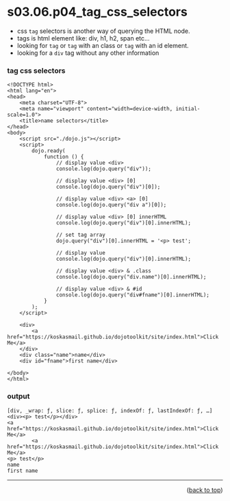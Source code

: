 <a name="topage"></a>

# s03.06.p04_tag_css_selectors

* css `tag` selectors is another way of querying the HTML node.
* tags is html element like: div, h1, h2, span etc...
* looking for `tag` or `tag` with an class or `tag` with an id element.
* looking for a `div` tag without any other information

###  tag css selectors

```
<!DOCTYPE html>
<html lang="en">
<head>
    <meta charset="UTF-8">
    <meta name="viewport" content="width=device-width, initial-scale=1.0">
    <title>name selectors</title>
</head>
<body>
    <script src="./dojo.js"></script>
    <script>
        dojo.ready(
            function () {
                // display value <div>
                console.log(dojo.query("div"));

                // display value <div> [0]
                console.log(dojo.query("div")[0]);

                // display value <div> <a> [0]
                console.log(dojo.query("div a")[0]);

                // display value <div> [0] innerHTML
                console.log(dojo.query("div")[0].innerHTML);

                // set tag array
                dojo.query("div")[0].innerHTML = '<p> test';

                // display value
                console.log(dojo.query("div")[0].innerHTML);

                // display value <div> & .class
                console.log(dojo.query("div.name")[0].innerHTML);

                // display value <div> & #id
                console.log(dojo.query("div#fname")[0].innerHTML);
            }
        );
    </script>

    <div>
        <a href="https://koskasmail.github.io/dojotoolkit/site/index.html">Click Me</a>
    </div>
    <div class="name">name</div>
    <div id="fname">first name</div>
    
</body>
</html>
```

### output

```
[div, _wrap: ƒ, slice: ƒ, splice: ƒ, indexOf: ƒ, lastIndexOf: ƒ, …]
<div><p> test</p></div>
<a href="https://koskasmail.github.io/dojotoolkit/site/index.html">Click Me</a>
        <a href="https://koskasmail.github.io/dojotoolkit/site/index.html">Click Me</a>
<p> test</p>
name
first name
```

----

<p align="right">(<a href="#topage">back to top</a>)</p>
<br/>
<br/>
